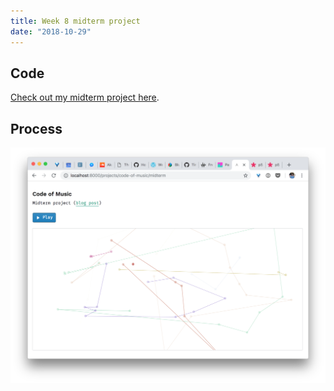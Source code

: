 ```yaml
---
title: Week 8 midterm project
date: "2018-10-29"
---
```


## Code

[Check out my midterm project here](/projects/code-of-music/midterm).

## Process

![midterm-progress-1](midterm-progress-1.png)
